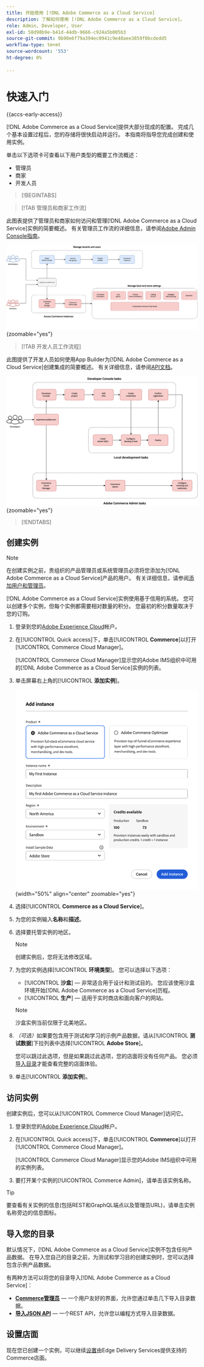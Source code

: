 ```yaml
---
title: 开始使用 [!DNL Adobe Commerce as a Cloud Service]
description: 了解如何使用 [!DNL Adobe Commerce as a Cloud Service]。
role: Admin, Developer, User
exl-id: 58d98b9e-b41d-44db-9666-c924a5b005b3
source-git-commit: 9b90e6f79a394ec0941c9e48aee3859f0bcdedd5
workflow-type: tm+mt
source-wordcount: '553'
ht-degree: 0%

---
```


# 快速入门

{{accs-early-access}}

[!DNL Adobe Commerce as a Cloud Service]提供大部分现成的配置。 完成几个基本设置过程后，您的存储将很快启动并运行。 本指南将指导您完成创建和使用实例。

单击以下选项卡可查看以下用户类型的概要工作流概述：

* 管理员
* 商家
* 开发人员

>[!BEGINTABS]

>[!TAB 管理员和商家工作流]

此图表提供了管理员和商家如何访问和管理[!DNL Adobe Commerce as a Cloud Service]实例的简要概述。 有关管理员工作流的详细信息，请参阅[Adobe Admin Console指南](https://helpx.adobe.com/cn/enterprise/admin-guide.html)。

![[!DNL Adobe Commerce as a Cloud Service]商家流程图](./assets/merchant-flow.svg){zoomable="yes"}

>[!TAB 开发人员工作流程]

此图提供了开发人员如何使用App Builder为[!DNL Adobe Commerce as a Cloud Service]创建集成的简要概述。 有关详细信息，请参阅[API文档](https://developer.adobe.com/commerce/services/cloud/)。

![[!DNL Adobe Commerce as a Cloud Service]开发人员流程图](./assets/developer-flow.svg){zoomable="yes"}

>[!ENDTABS]

## 创建实例

>[!NOTE]
>
>在创建实例之前，贵组织的产品管理员或系统管理员必须将您添加为[!DNL Adobe Commerce as a Cloud Service]产品的用户。 有关详细信息，请参阅[添加用户和管理员](./user-management.md#add-users-and-admins)。

[!DNL Adobe Commerce as a Cloud Service]实例使用基于信用的系统。 您可以创建多个实例，但每个实例都需要相对数量的积分。 您最初的积分数量取决于您的订购。

1. 登录到您的[Adobe Experience Cloud](https://experience.adobe.com/)帐户。

1. 在[!UICONTROL Quick access]下，单击&#x200B;[!UICONTROL **Commerce**]&#x200B;以打开[!UICONTROL Commerce Cloud Manager]。

   [!UICONTROL Commerce Cloud Manager]显示您的Adobe IMS组织中可用的[!DNL Adobe Commerce as a Cloud Service]实例的列表。

1. 单击屏幕右上角的&#x200B;[!UICONTROL **添加实例**]。

   ![创建实例](./assets/create-instance.png){width="50%" align="center" zoomable="yes"}

1. 选择&#x200B;[!UICONTROL **Commerce as a Cloud Service**]。

1. 为您的实例输入&#x200B;**名称**&#x200B;和&#x200B;**描述**。

1. 选择要托管实例的地区。

   >[!NOTE]
   >
   >创建实例后，您将无法修改区域。

1. 为您的实例选择&#x200B;[!UICONTROL **环境类型**]。 您可以选择以下选项：

   * [!UICONTROL **沙盒**] — 非常适合用于设计和测试目的。 您应该使用沙盒环境开始[!DNL Adobe Commerce as a Cloud Service]历程。
   * [!UICONTROL **生产**] — 适用于实时商店和面向客户的网站。

   >[!NOTE]
   >
   >沙盒实例当前仅限于北美地区。

1. _（可选）_&#x200B;如果要包含用于测试和学习的示例产品数据，请从&#x200B;[!UICONTROL **测试数据**]&#x200B;下拉列表中选择&#x200B;[!UICONTROL **Adobe Store**]。

   您可以跳过此选项，但是如果跳过此选项，您的店面将没有任何产品。 您必须[导入目录](#import-your-catalog)才能查看完整的店面体验。

1. 单击&#x200B;[!UICONTROL **添加实例**]。

## 访问实例

创建实例后，您可以从[!UICONTROL Commerce Cloud Manager]访问它。

1. 登录到您的[Adobe Experience Cloud](https://experience.adobe.com/)帐户。

1. 在[!UICONTROL Quick access]下，单击&#x200B;[!UICONTROL **Commerce**]&#x200B;以打开[!UICONTROL Commerce Cloud Manager]。

   [!UICONTROL Commerce Cloud Manager]显示您的Adobe IMS组织中可用的实例列表。

1. 要打开某个实例的[!UICONTROL Commerce Admin]，请单击该实例名称。

>[!TIP]
>
>要查看有关实例的信息(包括REST和GraphQL端点以及管理员URL)，请单击实例名称旁边的信息图标。

## 导入您的目录

默认情况下，[!DNL Adobe Commerce as a Cloud Service]实例不包含任何产品数据。 在导入您自己的目录之前，为测试和学习目的创建实例时，您可以选择包含示例产品数据。

有两种方法可以将您的目录导入[!DNL Adobe Commerce as a Cloud Service]：

* [**Commerce管理员**](https://experienceleague.adobe.com/zh-hans/docs/commerce-admin/systems/data-transfer/import/data-import) — 一个用户友好的界面，允许您通过单击几下导入目录数据。
* [**导入JSON API**](https://developer.adobe.com/commerce/webapi/rest/modules/import/#import-json-api) — 一个REST API，允许您以编程方式导入目录数据。

<!-- TODO

- Add guidance about how to choose which method to use
- Add guidance for new vs existing customers (cross-reference OR and _include file for migration content)

-->

## 设置店面

现在您已创建一个实例，可以继续[设置](storefront.md)由Edge Delivery Services提供支持的Commerce店面。
